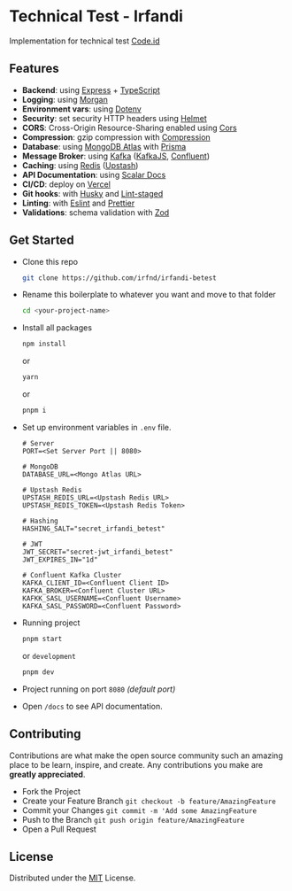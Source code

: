 # Technical Test - Irfandi

Implementation for technical test [Code.id](https://www.code.id/)

## Features

- **Backend**: using [Express](https://expressjs.com/) + [TypeScript](https://www.typescriptlang.org/)
- **Logging**: using [Morgan](https://github.com/expressjs/morgan)
- **Environment vars**: using [Dotenv](https://github.com/motdotla/dotenv)
- **Security**: set security HTTP headers using [Helmet](https://helmetjs.github.io/)
- **CORS**: Cross-Origin Resource-Sharing enabled using [Cors](https://github.com/expressjs/cors)
- **Compression**: gzip compression with [Compression](https://github.com/expressjs/compression)
- **Database**: using [MongoDB Atlas](https://www.mongodb.com/atlas) with [Prisma](https://www.prisma.io)
- **Message Broker**: using [Kafka](https://kafka.apache.org/) ([KafkaJS](https://kafka.js.org/), [Confluent](https://www.confluent.io/))
- **Caching**: using [Redis](https://redis.io/) ([Upstash](https://upstash.com/))
- **API Documentation**: using [Scalar Docs](https://scalar.com/)
- **CI/CD**: deploy on [Vercel](https://vercel.com/)
- **Git hooks**: with [Husky](https://github.com/typicode/husky) and [Lint-staged](https://github.com/okonet/lint-staged)
- **Linting**: with [Eslint](https://eslint.org/) and [Prettier](https://prettier.io/)
- **Validations**: schema validation with [Zod](https://zod.dev/)

## Get Started

- Clone this repo
  ```bash
  git clone https://github.com/irfnd/irfandi-betest
  ```
- Rename this boilerplate to whatever you want and move to that folder
  ```bash
  cd <your-project-name>
  ```
- Install all packages
  ```bash
  npm install
  ```
  or
  ```bash
  yarn
  ```
  or
  ```bash
  pnpm i
  ```
- Set up environment variables in `.env` file.

  ```env
  # Server
  PORT=<Set Server Port || 8080>

  # MongoDB
  DATABASE_URL=<Mongo Atlas URL>

  # Upstash Redis
  UPSTASH_REDIS_URL=<Upstash Redis URL>
  UPSTASH_REDIS_TOKEN=<Upstash Redis Token>

  # Hashing
  HASHING_SALT="secret_irfandi_betest"

  # JWT
  JWT_SECRET="secret-jwt_irfandi_betest"
  JWT_EXPIRES_IN="1d"

  # Confluent Kafka Cluster
  KAFKA_CLIENT_ID=<Confluent Client ID>
  KAFKA_BROKER=<Confluent Cluster URL>
  KAFKK_SASL_USERNAME=<Confluent Username>
  KAFKA_SASL_PASSWORD=<Confluent Password>
  ```

- Running project
  ```bash
  pnpm start
  ```
  or `development`
  ```bash
  pnpm dev
  ```
- Project running on port `8080` _(default port)_
- Open `/docs` to see API documentation.

## Contributing

Contributions are what make the open source community such an amazing place to be learn, inspire, and create. Any contributions you make are **greatly appreciated**.

- Fork the Project
- Create your Feature Branch `git checkout -b feature/AmazingFeature`
- Commit your Changes `git commit -m 'Add some AmazingFeature`
- Push to the Branch `git push origin feature/AmazingFeature`
- Open a Pull Request

## License

Distributed under the [MIT](https://github.com/irfnd/irfandi-betest/blob/master/LICENSE) License.
